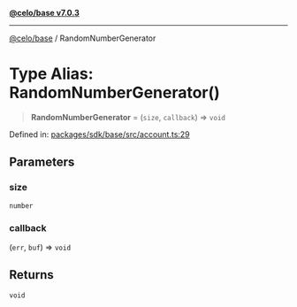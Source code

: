 [**@celo/base v7.0.3**](../README.md)

***

[@celo/base](../README.md) / RandomNumberGenerator

# Type Alias: RandomNumberGenerator()

> **RandomNumberGenerator** = (`size`, `callback`) => `void`

Defined in: [packages/sdk/base/src/account.ts:29](https://github.com/celo-org/developer-tooling/blob/master/packages/sdk/base/src/account.ts#L29)

## Parameters

### size

`number`

### callback

(`err`, `buf`) => `void`

## Returns

`void`
